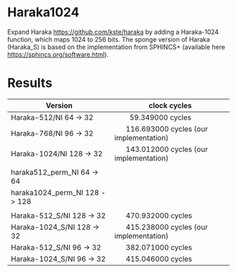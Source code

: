 # Haraka1024

Expand Haraka https://github.com/kste/haraka by adding a Haraka-1024 function, which maps 1024 to 256 bits. The sponge version of Haraka (Haraka_S) is based on the implementation from SPHINCS+ (available here https://sphincs.org/software.html).

# Results

Version                       | clock cycles
------------------------------|---------------------
Haraka-512/NI       64 ->  32 |&nbsp;&nbsp;&nbsp;&nbsp;&nbsp;&nbsp;&nbsp;&nbsp;59.349000 cycles
Haraka-768/NI       96 ->  32 |&nbsp;&nbsp;&nbsp;&nbsp;&nbsp;&nbsp;116.693000 cycles (our implementation)
Haraka-1024/NI     128 ->  32 |&nbsp;&nbsp;&nbsp;&nbsp;&nbsp;&nbsp;143.012000 cycles (our implementation)
                              |
haraka512_perm_NI   64 ->  64 |
haraka1024_perm_NI 128 -> 128 |
                              |
Haraka-512_S/NI    128 ->  32 |&nbsp;&nbsp;&nbsp;&nbsp;&nbsp;&nbsp;470.932000 cycles
Haraka-1024_S/NI   128 ->  32 |&nbsp;&nbsp;&nbsp;&nbsp;&nbsp;&nbsp;415.238000 cycles (our implementation)
Haraka-512_S/NI     96 ->  32 |&nbsp;&nbsp;&nbsp;&nbsp;&nbsp;&nbsp;382.071000 cycles
Haraka-1024_S/NI    96 ->  32 |&nbsp;&nbsp;&nbsp;&nbsp;&nbsp;&nbsp;415.046000 cycles
